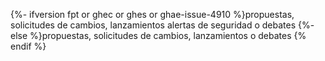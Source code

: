 {%- ifversion fpt or ghec or ghes or ghae-issue-4910 %}propuestas, solicitudes de cambios, lanzamientos alertas de seguridad o debates
{%- else %}propuestas, solicitudes de cambios, lanzamientos o debates<!-- `else` statement probably not picked up by GHES 3.1 deprecation script. Will need to review here -->
{% endif %}
